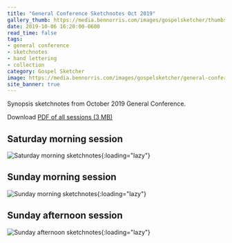 ```yaml
---
title: "General Conference Sketchnotes Oct 2019"
gallery_thumb: https://media.bennorris.com/images/gospelsketcher/thumbs/oct-19-1-sat-am.jpg
date: 2019-10-06 16:20:00-0600
read_time: false
tags:
- general conference
- sketchnotes
- hand lettering
- collection
category: Gospel Sketcher
image: https://media.bennorris.com/images/gospelsketcher/general-conference/oct-2019/oct-19-1-sat-am.jpg
site_banner: true
---
```


Synopsis sketchnotes from October 2019 General Conference.

Download [PDF of all sessions (3 MB)](https://media.bennorris.com/images/gospelsketcher/general-conference/oct-2019/oct-2019-general-conference-sketchnotes.pdf)

## Saturday morning session

![Saturday morning sketchnotes](https://media.bennorris.com/images/gospelsketcher/general-conference/oct-2019/oct-19-1-sat-am.jpg){:loading="lazy"}

## Sunday morning session

![Sunday morning sketchnotes](https://media.bennorris.com/images/gospelsketcher/general-conference/oct-2019/oct-19-4-sun-am.jpg){:loading="lazy"}

## Sunday afternoon session

![Sunday afternoon sketchnotes](https://media.bennorris.com/images/gospelsketcher/general-conference/oct-2019/oct-19-5-sun-pm.jpg){:loading="lazy"}
